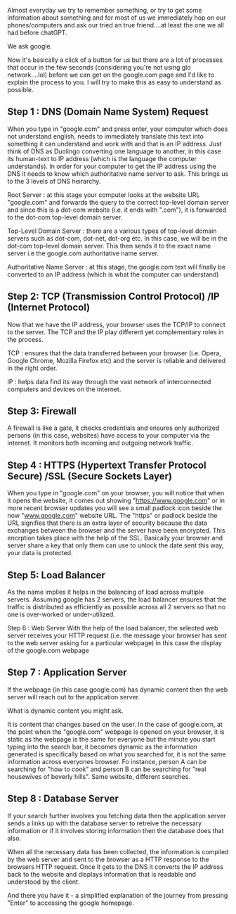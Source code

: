 Almost everyday we try to remember something, or try to get some information about something and for most of us we immediately hop on our phones/computers and ask our tried an true friend....at least the one we all had before chatGPT. 

We ask google. 

Now it's basically a click of a button for us but there are a lot of processes that occur in the few seconds (considering you're not using glo network....lol)  before we can get on the google.com page and I'd like to explain the process to you. I will try to make this as easy to understand as possible.


## Step 1 : DNS (Domain Name System) Request ##
When you type in "google.com" and press enter, your computer which does not understand english, needs to immediately translate this text into something it can understand and work with and that is an IP address. Just think of DNS as Duolingo converting one language to another, in this case its human-text to IP address (which is the language the computer understands).  In order for your computer to get the IP address using the DNS it needs to know which authoritative name server to ask. This brings us to the 3 levels of DNS heirarchy.

Root Server : at this stage your computer looks at the website URL "google.com" and forwards the query to the correct top-level domain server and since this is a dot-com website (i.e. it ends with ".com"), it is forwarded to the dot-com top-level domain server.

Top-Level Domain Server : there are a various types of top-level domain servers such as dot-com, dot-net, 
dot-org etc. In this case, we will be in the dot-com top-level domain server. This then sends it to the exact name server i.e the google.com authoritative name server.

Authoritative Name Server : at this stage, the google.com text will finally be converted to an IP address (which is what the computer can understand)


## Step 2: TCP (Transmission Control Protocol) /IP (Internet Protocol) ##
Now that we have the IP address, your browser uses the TCP/IP to connect to the server. The TCP and the IP play different yet complementary roles in the process. 

TCP : ensures that the data transferred between your browser (i.e. Opera, Google Chrome, Mozilla Firefox etc) and the server is reliable and delivered in the right order.

IP : helps data find its way through the vast network of interconnected computers and devices on the internet.


## Step 3: Firewall ##
A firewall is like a gate, it checks credentials and ensures only authorized persons (in this case, websites) have access to your computer via the internet. It monitors both incoming and outgoing network traffic.


## Step 4 : HTTPS (Hypertext Transfer Protocol Secure) /SSL (Secure Sockets Layer) ##
When you type in "google.com" on your browser, you will notice that when it opens the website, it comes out showing "https://www.google.com" or in more recent browser updates you will see a small padlock icon beside the now "www.google.com" website URL. The "https" or padlock beside the URL signifies that there is an extra layer of security because the data exchanges between the browser and the server have been encrypted. This encrption takes place with the help of the SSL. Basically your browser and server share a key that only them can use to unlock the date sent this way, your data is protected.


## Step 5: Load Balancer ##
As the name implies it helps in the balancing of load across multiple servers. Assuming google has 2 servers, the load balancer ensures that the traffic is distributed as efficiently as possible across all 2 servers so that no one is over-worked or under-utilized.


Step 6 : Web Server
With the help of the load balancer, the selected web server receives your HTTP request (i.e. the message your browser has sent to the web server asking for a particular webpage) in this case the display of the google.com webpage


## Step 7 : Application Server ##
If the webpage (in this case google.com) has dynamic content then the web server will reach out to the application server. 

What is dynamic content you might ask. 

It is content that changes based on the user. In the case of google.com, at the point when the "google.com" webpage is opened on your browser, it is static as the webpage is the same for everyone but the minute you start typing into the search bar, it becomes dynamic as the information generated is specifically based on what you searched for, it is not the same information across everyones browser. Fo instance, person A can be searching for "how to cook" and person B can be searching for "real housewives of beverly hills". Same website, different searches.


## Step 8 : Database Server ## 
If your search further involves you fetching data then the application server sends a links up with the database server to retreive the necessary information or if it involves storing information then the database does that also.


When all the necessary data has been collected, the information is compiled by the web server and sent to the browser as a HTTP response to the browsers HTTP request. Once it gets to the DNS it converts the IP address back to the website and displays information that is readable and understood by the client.

And there you have it - a simplified explanation of the journey from pressing "Enter" to accessing the google homepage.
